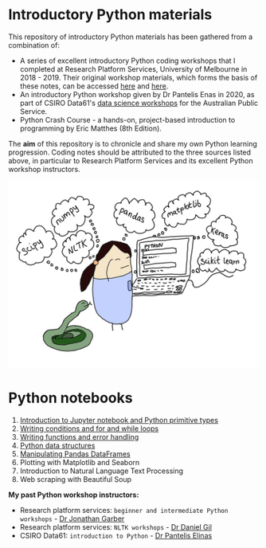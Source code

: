 # Introductory Python materials

This repository of introductory Python materials has been gathered from a combination of:  

+ A series of excellent introductory Python coding workshops  that I completed at Research Platform Services, University of Melbourne in 2018 - 2019. Their original workshop materials, which forms the basis of these notes, can be accessed [here](https://github.com/resbaz/Intro-To-Python-Master) and [here](https://github.com/resbaz/Intermediate-Python-master).  
+ An introductory Python workshop given by Dr Pantelis Enas in 2020, as part of CSIRO Data61's [data science workshops](https://www.eventbrite.com/o/csiro-data61-26859581097) for the Australian Public Service.  
+ Python Crash Course - a hands-on, project-based introduction to programming by Eric Matthes (8th Edition).  

The **aim** of this repository is to chronicle and share my own Python learning progression. Coding notes should be attributed to the three sources listed above, in particular to Research Platform Services and its excellent Python workshop instructors.  

![](https://github.com/erikaduan/Introduction-to-Python/blob/master/02_figures/readme.jpg)  

# Python notebooks  

1. [Introduction to Jupyter notebook and Python primitive types](https://github.com/erikaduan/Introduction-to-Python/blob/master/03_notebooks/00_Jupyter-notebook-and-Python-primitive-types.ipynb)  
2. [Writing conditions and for and while loops](https://github.com/erikaduan/Introduction-to-Python/blob/master/03_notebooks/01_Writing-conditions-and-for-and-while-loops-in-Python.ipynb)  
3. [Writing functions and error handling](https://github.com/erikaduan/Introduction-to-Python/blob/master/03_notebooks/02_Writing-functions-in-Python.ipynb)  
4. [Python data structures](https://github.com/erikaduan/Introduction-to-Python/blob/master/03_notebooks/03_Python-data-structures.ipynb)  
5. [Manipulating Pandas DataFrames](https://github.com/erikaduan/Introduction-to-Python/blob/master/03_notebooks/04_Manipulating-Pandas-DataFrames.ipynb)  
6. Plotting with Matplotlib and Seaborn  
7. Introduction to Natural Language Text Processing  
8. Web scraping with Beautiful Soup  

**My past Python workshop instructors:**

+ Research platform services: `beginner and intermediate Python workshops` - [Dr Jonathan Garber](https://twitter.com/geogarber?lang=en)  
+ Research platform services: `NLTK workshops` - [Dr Daniel Gil](https://twitter.com/danielgil?lang=en)  
+ CSIRO Data61: `introduction to Python` - [Dr Pantelis Elinas](https://medium.com/@pantelis.elinas)  

